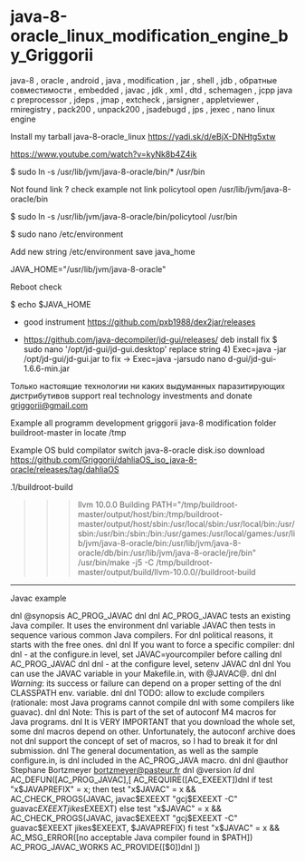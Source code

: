 # java-8-oracle_linux_modification_engine_by_Griggorii
java-8 , oracle , android , java , modification , jar , shell , jdb , обратные совместимости , embedded , javac , jdk , xml , dtd , schemagen , jcpp java c  preprocessor , jdeps , jmap , extcheck , jarsigner , appletviewer , rmiregistry , pack200 , unpack200 , jsadebugd , jps , jexec , nano linux engine

Install my tarball java-8-oracle_linux https://yadi.sk/d/eBjX-DNHtg5xtw

https://www.youtube.com/watch?v=kyNk8b4Z4ik

$ sudo ln -s /usr/lib/jvm/java-8-oracle/bin/* /usr/bin

Not found link ? check example not link policytool open /usr/lib/jvm/java-8-oracle/bin

$ sudo ln -s /usr/lib/jvm/java-8-oracle/bin/policytool /usr/bin

$ sudo nano /etc/environment

Add new string /etc/environment save java_home  

JAVA_HOME="/usr/lib/jvm/java-8-oracle"

Reboot check 

$ echo $JAVA_HOME

+ good instrument https://github.com/pxb1988/dex2jar/releases

+ https://github.com/java-decompiler/jd-gui/releases/ deb install fix $ sudo nano '/opt/jd-gui/jd-gui.desktop' replace string 4) Exec=java -jar /opt/jd-gui/jd-gui.jar to fix ->  Exec=java -jarsudo nano d-gui/jd-gui-1.6.6-min.jar

Только настоящие технологии ни каких выдуманных паразитирующих дистрибутивов support real technology investments and donate griggorii@gmail.com

Example all programm development griggorii java-8 modification folder buildroot-master in locate /tmp

Example OS buld compilator switch java-8-oracle disk.iso download https://github.com/Griggorii/dahliaOS_iso_java-8-oracle/releases/tag/dahliaOS

.1/buildroot-build
>>> llvm 10.0.0 Building
PATH="/tmp/buildroot-master/output/host/bin:/tmp/buildroot-master/output/host/sbin:/usr/local/sbin:/usr/local/bin:/usr/sbin:/usr/bin:/sbin:/bin:/usr/games:/usr/local/games:/usr/lib/jvm/java-8-oracle/bin:/usr/lib/jvm/java-8-oracle/db/bin:/usr/lib/jvm/java-8-oracle/jre/bin"  /usr/bin/make -j5  -C /tmp/buildroot-master/output/build/llvm-10.0.0//buildroot-build

____________________________________________________________________________________________________________________________________________________

Javac example

dnl @synopsis AC_PROG_JAVAC
dnl
dnl AC_PROG_JAVAC tests an existing Java compiler. It uses the environment
dnl variable JAVAC then tests in sequence various common Java compilers. For
dnl political reasons, it starts with the free ones.
dnl
dnl If you want to force a specific compiler:
dnl
dnl - at the configure.in level, set JAVAC=yourcompiler before calling
dnl AC_PROG_JAVAC
dnl
dnl - at the configure level, setenv JAVAC
dnl
dnl You can use the JAVAC variable in your Makefile.in, with @JAVAC@.
dnl
dnl *Warning*: its success or failure can depend on a proper setting of the
dnl CLASSPATH env. variable.
dnl
dnl TODO: allow to exclude compilers (rationale: most Java programs cannot compile
dnl with some compilers like guavac).
dnl
dnl Note: This is part of the set of autoconf M4 macros for Java programs.
dnl It is VERY IMPORTANT that you download the whole set, some
dnl macros depend on other. Unfortunately, the autoconf archive does not
dnl support the concept of set of macros, so I had to break it for
dnl submission.
dnl The general documentation, as well as the sample configure.in, is
dnl included in the AC_PROG_JAVA macro.
dnl
dnl @author Stephane Bortzmeyer <bortzmeyer@pasteur.fr>
dnl @version $Id$
dnl
AC_DEFUN([AC_PROG_JAVAC],[
AC_REQUIRE([AC_EXEEXT])dnl
if test "x$JAVAPREFIX" = x; then
        test "x$JAVAC" = x && AC_CHECK_PROGS(JAVAC, javac$EXEEXT "gcj$EXEEXT -C" guavac$EXEEXT jikes$EXEEXT)
else
        test "x$JAVAC" = x && AC_CHECK_PROGS(JAVAC, javac$EXEEXT "gcj$EXEEXT -C" guavac$EXEEXT jikes$EXEEXT, $JAVAPREFIX)
fi
test "x$JAVAC" = x && AC_MSG_ERROR([no acceptable Java compiler found in \$PATH])
AC_PROG_JAVAC_WORKS
AC_PROVIDE([$0])dnl
])
